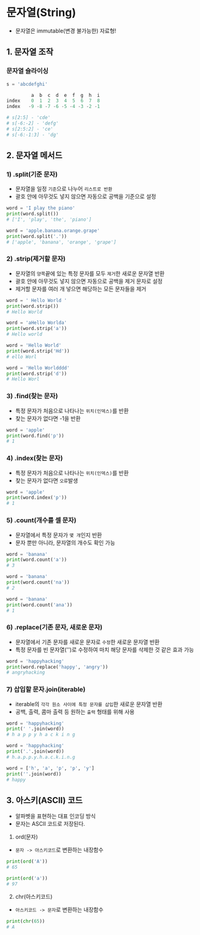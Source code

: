 # 문자열(String)

- 문자열은 immutable(변경 불가능한) 자료형!

## 1. 문자열 조작

### 문자열 슬라이싱
```python
s = 'abcdefghi'

         a  b  c  d  e  f  g  h  i
index    0  1  2  3  4  5  6  7  8
index   -9 -8 -7 -6 -5 -4 -3 -2 -1

# s[2:5] - 'cde'
# s[-6:-2] - 'defg'
# s[2:5:2] - 'ce'
# s[-6:-1:3] - 'dg'
```

## 2. 문자열 메서드

### 1) .split(기준 문자)

- 문자열을 일정 `기준`으로 나누어 `리스트로 반환`
- 괄호 안에 아무것도 넣지 않으면 자동으로 공백을 기준으로 설정
```python
word = 'I play the piano'
print(word.split())
# ['I', 'play', 'the', 'piano']

word = 'apple.banana.orange.grape'
print(word.split('.'))
# ['apple', 'banana', 'orange', 'grape']
```

### 2) .strip(제거할 문자)

- 문자열의 `양쪽`끝에 있는 특정 문자를 모두 `제거`한 새로운 문자열 반환
- 괄호 안에 아무것도 넣지 않으면 자동으로 공백을 제거 문자로 설정
- 제거할 문자를 여러 개 넣으면 해당하는 모든 문자들을 제거
```python
word = ' Hello World '
print(word.strip())
# Hello World

word = 'aHello Worlda'
print(word.strip('a'))
# Hello world

word = 'Hello World'
print(word.strip('Hd'))
# ello Worl

word = 'Hello Worldddd'
print(word.strip('d'))
# Hello Worl
```

### 3) .find(찾는 문자)

- 특정 문자가 처음으로 나타나는 `위치(인덱스)`를 반환
- 찾는 문자가 없다면 -1을 반환
```python
word = 'apple'
print(word.find('p'))
# 1
```

### 4) .index(찾는 문자)

- 특정 문자가 처음으로 나타나는 `위치(인덱스)`를 반환
- 찾는 문자가 없다면 `오류`발생
```python
word = 'apple'
print(word.index('p'))
# 1
```

### 5) .count(개수를 셀 문자)

- 문자열에서 특정 문자가 `몇 개`인지 반환
- 문자 뿐만 아니라, 문자열의 개수도 확인 가능
```python
word = 'banana'
print(word.count('a'))
# 3

word = 'banana'
print(word.count('na'))
# 2

word = 'banana'
print(word.count('ana'))
# 1
```

### 6) .replace(기존 문자, 새로운 문자)

- 문자열에서 기존 문자를 새로운 문자로 `수정`한 새로운 문자열 반환
- 특정 문자를 빈 문자열('')로 수정하여 마치 해당 문자를 삭제한 것 같은 효과 가능
```python
word = 'happyhacking'
print(word.replace('happy', 'angry'))
# angryhacking
```

### 7) 삽입할 문자.join(iterable)

- iterable의 `각각 원소 사이에 특정 문자를 삽입`한 새로운 문자열 반환
- 공백, 출력, 콤마 출력 등 원하는 `출력` 형태를 위해 사용
```python
word = 'happyhacking'
print(' '.join(word))
# h a p p y h a c k i n g

word = 'happyhacking'
print('.'.join(word))
# h.a.p.p.y.h.a.c.k.i.n.g

word = ['h', 'a', 'p', 'p', 'y']
print(''.join(word))
# happy
```

## 3. 아스키(ASCII) 코드

- 알파벳을 표현하는 대표 인코딩 방식
- 문자는 ASCII 코드로 저장된다.

1) ord(문자)
- `문자 -> 아스키코드`로 변환하는 내장함수
```python
print(ord('A'))
# 65

print(ord('a'))
# 97
```

2) chr(아스키코드)
- `아스키코드 -> 문자`로 변환하는 내장함수
```python
print(chr(65))
# A
```
